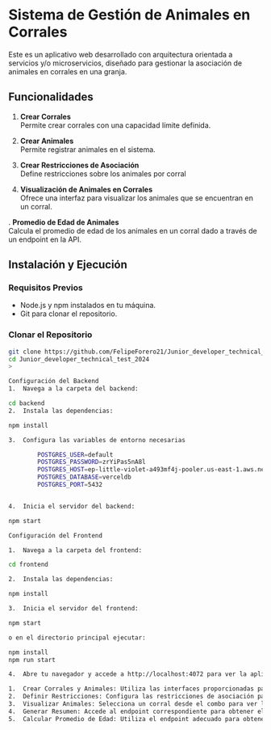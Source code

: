 
# Sistema de Gestión de Animales en Corrales

Este es un aplicativo web desarrollado con arquitectura orientada a servicios y/o microservicios, diseñado para gestionar la asociación de animales en corrales en una granja.

## Funcionalidades

1. **Crear Corrales**  
   Permite crear corrales con una capacidad límite definida.

2. **Crear Animales**  
   Permite registrar animales en el sistema.

3. **Crear Restricciones de Asociación**  
   Define restricciones sobre los animales por corral

4. **Visualización de Animales en Corrales**  
   Ofrece una interfaz para visualizar los animales que se encuentran en un corral. 

. **Promedio de Edad de Animales**  
   Calcula el promedio de edad de los animales en un corral dado a través de un endpoint en la API.

## Instalación y Ejecución

### Requisitos Previos

- Node.js y npm instalados en tu máquina.
- Git para clonar el repositorio.

### Clonar el Repositorio

```bash
git clone https://github.com/FelipeForero21/Junior_developer_technical_test_2024
cd Junior_developer_technical_test_2024
>

Configuración del Backend
1.	Navega a la carpeta del backend:

cd backend
2.	Instala las dependencias:

npm install

3.	Configura las variables de entorno necesarias 

        POSTGRES_USER=default
        POSTGRES_PASSWORD=zrYiPas5nA8l
        POSTGRES_HOST=ep-little-violet-a493mf4j-pooler.us-east-1.aws.neon.tech
        POSTGRES_DATABASE=verceldb
        POSTGRES_PORT=5432


4.	Inicia el servidor del backend:

npm start

Configuración del Frontend

1.	Navega a la carpeta del frontend:

cd frontend

2.	Instala las dependencias:

npm install

3.	Inicia el servidor del frontend:

npm start

o en el directorio principal ejecutar:

npm install
npm run start

4.	Abre tu navegador y accede a http://localhost:4072 para ver la aplicación en funcionamiento.

1.	Crear Corrales y Animales: Utiliza las interfaces proporcionadas para agregar nuevos corrales y animales.
2.	Definir Restricciones: Configura las restricciones de asociación para los animales.
3.	Visualizar Animales: Selecciona un corral desde el combo para ver los animales asociados en la tabla.
4.	Generar Resumen: Accede al endpoint correspondiente para obtener el resumen de animales y verificar aquellos de alta peligrosidad.
5.	Calcular Promedio de Edad: Utiliza el endpoint adecuado para obtener el promedio de edad de los animales en un corral.
